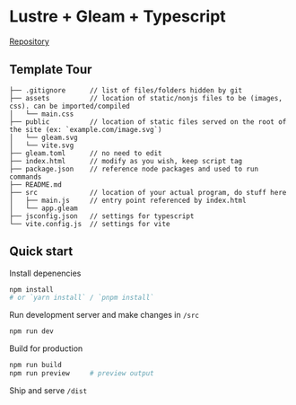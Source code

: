# Lustre + Gleam + Typescript

[Repository](https://github.com/Endercheif/vite-gleam)

## Template Tour

```
├── .gitignore      // list of files/folders hidden by git
├── assets          // location of static/nonjs files to be (images, css). can be imported/compiled
│   └── main.css
├── public          // location of static files served on the root of the site (ex: `example.com/image.svg`)
│   └── gleam.svg
│   └── vite.svg
├── gleam.toml      // no need to edit
├── index.html      // modify as you wish, keep script tag
├── package.json    // reference node packages and used to run commands
├── README.md
├── src             // location of your actual program, do stuff here
│   ├── main.js     // entry point referenced by index.html
│   └── app.gleam
├── jsconfig.json   // settings for typescript
└── vite.config.js  // settings for vite
```

## Quick start

Install depenencies

```sh
npm install
# or `yarn install` / `pnpm install`
```

Run development server and make changes in `/src`

```sh
npm run dev
```

Build for production

```sh
npm run build
npm run preview     # preview output
```

Ship and serve `/dist`
